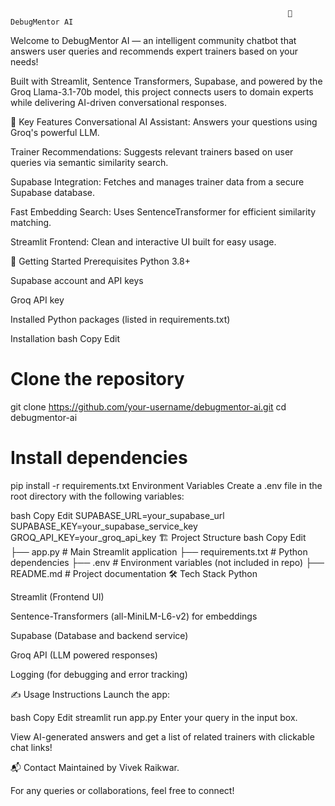                                                                   🤖 DebugMentor AI

Welcome to DebugMentor AI — an intelligent community chatbot that answers user queries and recommends expert trainers based on your needs!

Built with Streamlit, Sentence Transformers, Supabase, and powered by the Groq Llama-3.1-70b model, this project connects users to domain experts while delivering AI-driven conversational responses.

🌟 Key Features
Conversational AI Assistant: Answers your questions using Groq's powerful LLM.

Trainer Recommendations: Suggests relevant trainers based on user queries via semantic similarity search.

Supabase Integration: Fetches and manages trainer data from a secure Supabase database.

Fast Embedding Search: Uses SentenceTransformer for efficient similarity matching.

Streamlit Frontend: Clean and interactive UI built for easy usage.

🚀 Getting Started
Prerequisites
Python 3.8+

Supabase account and API keys

Groq API key

Installed Python packages (listed in requirements.txt)

Installation
bash
Copy
Edit
# Clone the repository
git clone https://github.com/your-username/debugmentor-ai.git
cd debugmentor-ai

# Install dependencies
pip install -r requirements.txt
Environment Variables
Create a .env file in the root directory with the following variables:

bash
Copy
Edit
SUPABASE_URL=your_supabase_url
SUPABASE_KEY=your_supabase_service_key
GROQ_API_KEY=your_groq_api_key
🏗️ Project Structure
bash
Copy
Edit
├── app.py              # Main Streamlit application
├── requirements.txt    # Python dependencies
├── .env                # Environment variables (not included in repo)
├── README.md           # Project documentation
🛠️ Tech Stack
Python

Streamlit (Frontend UI)

Sentence-Transformers (all-MiniLM-L6-v2) for embeddings

Supabase (Database and backend service)

Groq API (LLM powered responses)

Logging (for debugging and error tracking)

✍️ Usage Instructions
Launch the app:

bash
Copy
Edit
streamlit run app.py
Enter your query in the input box.

View AI-generated answers and get a list of related trainers with clickable chat links!

📬 Contact
Maintained by Vivek Raikwar.

For any queries or collaborations, feel free to connect!
